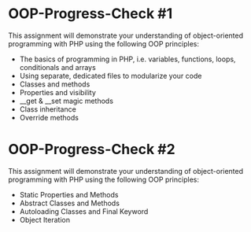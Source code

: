 # OOP-Progress-Check #1

This assignment will demonstrate your understanding of object-oriented programming with PHP using the following OOP principles:

<ul>
    <li>The basics of programming in PHP, i.e. variables, functions, loops, conditionals and arrays</li>
    <li>Using separate, dedicated files to modularize your code</li>
    <li>Classes and methods</li>
    <li>Properties and visibility</li>
    <li>__get & __set magic methods</li>
    <li>Class inheritance</li>
    <li>Override methods</li>
</ul>

# OOP-Progress-Check #2

This assignment will demonstrate your understanding of object-oriented programming with PHP using the following OOP principles:

<ul>
    <li>Static Properties and Methods</li>
    <li>Abstract Classes and Methods</li>
    <li>Autoloading Classes and Final Keyword</li>
    <li>Object Iteration</li>
</ul>